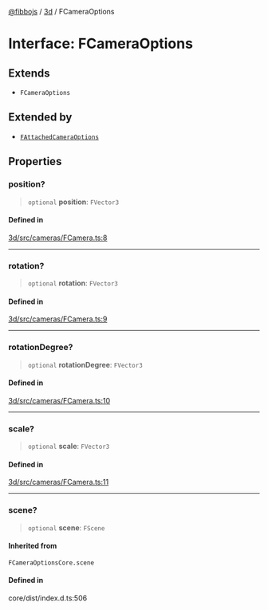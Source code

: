 [@fibbojs](/api/index) / [3d](/api/3d) / FCameraOptions

# Interface: FCameraOptions

## Extends

- `FCameraOptions`

## Extended by

- [`FAttachedCameraOptions`](FAttachedCameraOptions.md)

## Properties

### position?

> `optional` **position**: `FVector3`

#### Defined in

[3d/src/cameras/FCamera.ts:8](https://github.com/fibbojs/fibbo/blob/65626b456ab47d7e61b23a8dd1be9f399238b0f1/packages/3d/src/cameras/FCamera.ts#L8)

***

### rotation?

> `optional` **rotation**: `FVector3`

#### Defined in

[3d/src/cameras/FCamera.ts:9](https://github.com/fibbojs/fibbo/blob/65626b456ab47d7e61b23a8dd1be9f399238b0f1/packages/3d/src/cameras/FCamera.ts#L9)

***

### rotationDegree?

> `optional` **rotationDegree**: `FVector3`

#### Defined in

[3d/src/cameras/FCamera.ts:10](https://github.com/fibbojs/fibbo/blob/65626b456ab47d7e61b23a8dd1be9f399238b0f1/packages/3d/src/cameras/FCamera.ts#L10)

***

### scale?

> `optional` **scale**: `FVector3`

#### Defined in

[3d/src/cameras/FCamera.ts:11](https://github.com/fibbojs/fibbo/blob/65626b456ab47d7e61b23a8dd1be9f399238b0f1/packages/3d/src/cameras/FCamera.ts#L11)

***

### scene?

> `optional` **scene**: `FScene`

#### Inherited from

`FCameraOptionsCore.scene`

#### Defined in

core/dist/index.d.ts:506
